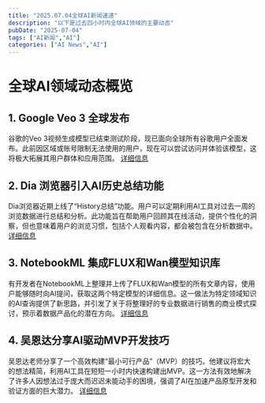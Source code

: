 ```yaml
---
title: "2025.07.04全球AI新闻速递"
description: "以下是过去四小时内全球AI领域的主要动态"
pubDate: "2025-07-04"
tags: ["AI新闻","AI"]
categories: ["AI News","AI"]
---
```

# 全球AI领域动态概览

## 1. Google Veo 3 全球发布

谷歌的Veo 3视频生成模型已结束测试阶段，现已面向全球所有谷歌用户全面发布。此前因区域或账号限制无法使用的用户，现在可以尝试访问并体验该模型，这将极大拓展其用户群体和应用范围。
[详细信息](https://x.com/op7418/status/1940989817053237423)

## 2. Dia 浏览器引入AI历史总结功能

Dia浏览器近期上线了“History总结”功能。用户可以定期利用AI工具对过去一周的浏览数据进行总结和分析。此功能旨在帮助用户回顾其在线活动，提供个性化的洞察，但也意味着用户的浏览习惯，包括个人观看内容，都会被包含在分析数据中。
[详细信息](https://x.com/op7418/status/1940997705779892617)

## 3. NotebookML 集成FLUX和Wan模型知识库

有开发者在NotebookML上整理并上传了FLUX和Wan模型的所有文章内容，使用户能够随时向AI提问，获取这两个特定模型的详细信息。这一做法为特定领域知识的AI查询提供了新思路，并引发了关于将整理好的专业数据进行销售的商业模式探讨，预示着数据产品化的潜在方向。
[详细信息](https://x.com/op7418/status/1940991799633629610)

## 4. 吴恩达分享AI驱动MVP开发技巧

吴恩达老师分享了一个高效构建“最小可行产品”（MVP）的技巧。他建议将宏大的想法精简，利用AI工具在短短一小时内快速构建出MVP。这一方法有效地解决了许多人因想法过于庞大而迟迟未能动手的困境，强调了AI在加速产品原型开发和验证方面的巨大潜力。
[详细信息](https://x.com/imxiaohu/status/1940989164578918903)